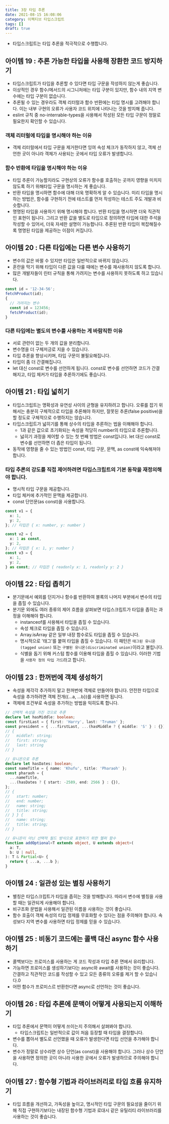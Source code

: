 ```yaml
---
title: 3장 타입 추론
date: 2021-08-15 16:08:06
category: 이펙티브 타입스크립트
tags: []
draft: true
---
```


- 타입스크립트는 타입 추론을 적극적으로 수행합니다.

## 아이템 19 : 추론 가능한 타입을 사용해 장환한 코드 방지하기

- 타입스크립트가 타입을 추론할 수 있다면 타입 구문을 작성하지 않는게 좋습니다.
- 이상적인 경우 함수/메서드의 시그니처에는 타입 구분이 있지만, 함수 내의 지역 변수에는 타입 구분이 없습니다.
- 추론될 수 있는 경우라도 객체 리터럴과 함수 반환에는 타입 명시를 고려해야 합니다. 이는 내부 구현의 오류가 사용자 코드 위치에 나타나는 것을 방지해 줍니다.
- eslint 규칙 중 no-interrable-types을 사용해서 작성된 모든 타입 구문이 정말로 필요한지 확인할 수 있습니다.

### 객체 리터럴에 타입을 명시해야 하는 이유

- 객체 리터럴에서 타입 구문을 제거한다면 잉여 속성 체크가 동작하지 않고, 객체 선언한 곳이 아니라 객체가 사용되는 곳에서 타입 오류가 발생합니다.

### 함수 반환에 타입을 명시해야 하는 이유

- 타입 추론이 가능할지라도 구현상의 오류가 함수를 호출하는 곳까지 영향을 미치지 않도록 하기 위해타입 구문을 명시하는 게 좋습니다.
- 반환 타입을 명시하면 함수에 대해 더욱 명확하게 알 수 있습니다. 미리 타입을 명시하는 방법은, 함수를 구현하기 전에 테스트를 먼저 작성하는 테스트 주도 개발과 비슷합니다.
- 명명된 타입을 사용하기 위해 명시해야 합니다. 반환 타입을 명시하면 더욱 직관적인 표현이 됩니다. 그리고 반환 값을 별도로 타입으로 정의하면 타입에 대한 주석을 작성할 수 있어서, 더욱 자세한 설명이 가능합니다. 추론된 반환 타입이 복잡해질수록 명명된 타입을 제공하는 이점이 커집니다.

## 아이템 20 : 다른 타입에는 다른 변수 사용하기

- 변수의 값은 바뀔 수 있지만 타입은 일반적으로 바뀌지 않습니다.
- 혼란을 막기 위해 타입이 다른 값을 다룰 때에는 변수를 재사용하지 않도록 합니다.
- 많은 개발자들이 린터 규칙을 통해 가려지는 변수를 사용하지 못하도록 하고 있습니다.

```ts
const id = '12-34-56';
fetchProduct(id);
{
  // 가려지는 변수
  const id = 123456;
  fetchProduct(id);
}
```

### 다른 타입에는 별도의 변수를 사용하는 게 바람직한 이유

- 서로 관련이 없는 두 개의 값을 분리합니다.
- 변수명을 더 구체저긍로 지을 수 있습니다.
- 타입 추론을 향상시키며, 타입 구문이 불필요해집니다.
- 타입이 좀 더 간결해집니다.
- let 대신 const로 변수를 선언하게 됩니다. const로 변수를 선언하면 코드가 간결해지고, 타입 체커가 타입을 추론하기에도 좋습니다.

## 아이템 21 : 타입 넓히기

- 타입스크립트는 명확성과 유연성 사이의 균형을 유지하려고 합니다. 오류를 잡기 위해서는 충분히 구체적으로 타입을 추론해야 하지만, 잘못된 추론(false positive)을 할 정도로 구체적으로 수행하지는 않습니다.
- 타입스크립트가 넓히기를 통해 상수의 타입을 추론하는 법을 이해해야 합니다.
  - 1과 같은 값으로 초기화되는 속성을 적당히 number의 타입으로 추론합니다.
  - 넗히기 과정을 제어할 수 있는 첫 번째 방법은 const입니다. let 대신 const로 변수를 선언하면 더 좁은 타입이 됩니다.
- 동작에 영향을 줄 수 있는 방법인 const, 타입 구문, 문맥, as const에 익숙해져야 합니다.

### 타입 추론의 강도를 직접 제어하려면 타입스크립트의 기본 동작을 재정의해야 합니다.

- 명시적 타입 구문을 제공합니다.
- 타입 체커에 추가적인 문맥을 제공합니다.
- const 단언문(as const)을 사용합니다.

```ts
const v1 = {
  x: 1,
  y: 2,
}; // 타입은 { x: number, y: number }

const v2 = {
  x: 1 as const,
  y: 2,
}; // 타입은 { x: 1, y: number }
const v3 = {
  x: 1,
  y: 2,
} as const; // 타입은 { readonly x: 1, readonly y: 2 }
```

## 아이템 22 : 타입 좁히기

- 분기문에서 예외를 던지거나 함수를 반환하여 블록의 나머지 부분에서 변수의 타입을 좁힐 수 있습니다.
- 분기문 외에도 여러 종류의 제어 흐름을 살펴보면 타입스크립트가 타입을 좁히는 과정을 이해해야 합니다.
  - instanceof를 사용해서 타입을 좁힐 수 있습니다.
  - 속성 체크로 타입을 좁힐 수 있습니다.
  - Array.isArray 같은 일부 내장 함수로도 타입을 좁힐 수 있습니다.
  - 명시적으로 '태그'를 붙여 타입을 좁힐 수 있습니다. 이 패턴은 `태그된 유니온(tagged union)` 또는 `구별된 유니온(discriminated union)`이라고 불립니다.
  - 식별을 돕기 위해 커스텀 함수를 이용해 타입을 좁힐 수 있습니다. 이러한 기법을 `사용자 정의 타입 가드`라고 합니다.

## 아이템 23 : 한꺼번에 객체 생성하기

- 속성을 제각각 추가하지 말고 한꺼번에 객체로 만들어야 합니다. 안전한 타입으로 속성을 추가하려면 객체 전개({...a, ...b})를 사용하면 됩니다.
- 객체에 조건부로 속성을 추가하는 방법을 익히도록 합니다.

```ts
// 선택적 속성을 가진 것으로 추론
declare let hasMiddle: boolean;
const firstLast = { first: 'Harry', last: 'Truman' };
const president = { ...firstLast, ...(hasMiddle ? { middle: 'S' } : {}) };
// {
//   middle?: string;
//   first: string;
//   last: string
// }

// 유니온으로 추론
declare let hasDates: boolean;
const nameTitle = { name: 'Khufu', title: 'Pharaoh' };
const pharaoh = {
  ...nameTitle,
  ...(hasDates ? { start: -2589, end: 2566 } : {}),
};
// {
//   start: number;
//   end: number;
//   name: string;
//   title: string;
// } } {
//   name: string;
//   title: string;
// }

// 유니온이 아닌 선택적 필드 방식으로 표현하기 위한 헬퍼 함수
function addOptional<T extends object, U extends object>(
  a: T,
  b: U | null,
): T & Partial<U> {
  return { ...a, ...b };
}
```

## 아이템 24 : 일관성 있는 별칭 사용하기

- 별칭은 타입스크립트가 타입을 좁히는 것을 방해합니다. 따라서 변수에 별칭을 사용할 때는 일관되게 사용해야 합니다.
- 비구조화 문법을 사용해서 일관된 이름을 사용하는 것이 좋습니다.
- 함수 호출이 객체 속성의 타입 정제를 무효화할 수 있다는 점을 주의해야 합니다. 속성보다 지역 변수를 사용하면 타입 정제를 믿을 수 있습니다.

## 아이템 25 : 비동기 코드에는 콜백 대신 async 함수 사용하기

- 콜백보다는 프로미스를 사용하는 게 코드 작성과 타입 추론 면에서 유리합니다.
- 가능하면 프로미스를 생성하기보다는 async와 await를 사용하는 것이 좋습니다. 간결하고 직관적인 코드를 작성할 수 있고 모든 종류의 오류를 제거 할 수 있습니다.0
- 어떤 함수가 프로미스르 반환한다면 async로 선언하는 것이 좋습니다.

## 아이템 26 : 타입 추론에 문맥이 어떻게 사용되는지 이해하기

- 타입 추론에서 문맥이 어떻게 쓰이는지 주의해서 살펴봐야 합니다.
  - 타입스크립트는 일반적으로 값이 처음 등장할 때 타입을 결정합니다.
- 변수를 뽑아서 별도로 선언했을 때 오류가 발생한다면 타입 선언을 추가해야 합니다.
- 변수가 정말로 상수라면 상수 단언(as const)을 사용해야 합니다. 그러나 상수 단언을 사용하면 정의한 곳이 아니라 사용한 곳에서 오류가 발생하므로 주의해야 합니다.

## 아이템 27 : 함수형 기법과 라이브러리로 타입 흐름 유지하기

- 타입 흐름을 개선하고, 가독성을 높이고, 명시적인 타입 구문의 필요성을 줄이기 위해 직접 구현하기보다는 내장된 함수형 기법과 로대시 같은 유틸리티 라이브러리를 사용하는 것이 좋습니다.
